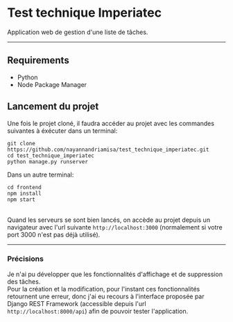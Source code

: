 # Test technique Imperiatec
Application web de gestion d'une liste de tâches.  
<hr>
    
## Requirements  
- Python
- Node Package Manager

## Lancement du projet
Une fois le projet cloné, il faudra accéder au projet avec les commandes suivantes à éxécuter dans un terminal: 
```
git clone https://github.com/nayannandriamisa/test_technique_imperiatec.git
cd test_technique_imperiatec
python manage.py runserver
```
Dans un autre terminal:
```
cd frontend
npm install
npm start
```
<br>
Quand les serveurs se sont bien lancés, on accède au projet depuis un navigateur avec l'url suivante <code>http://localhost:3000</code> (normalement si votre port 3000 n'est pas déjà utilisé).  
<hr>

### Précisions
Je n'ai pu développer que les fonctionnalités d'affichage et de suppression des tâches.  
Pour la création et la modification, pour l'instant ces fonctionnalités retournent une erreur, donc j'ai eu recours à l'interface proposée par Django REST Framework (accessible depuis l'url <code>http://localhost:8000/api</code>) afin de pouvoir tester l'application.  


